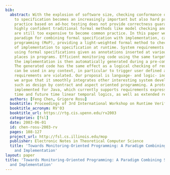 ```yaml
---
bib:
  abstract: With the explosion of software size, checking conformance of implementation
    to specification becomes an increasingly important but also hard problem. Current
    practice based on ad-hoc testing does not provide correctness guarantees, while
    highly confident traditional formal methods like model checking and theorem proving
    are still too expensive to become common practice. In this paper we present a
    paradigm for combining formal specification with implementation, called monitoring-oriented
    programming (MoP), providing a light-weighted formal method to check conformance
    of implementation to specification at runtime. System requirements are expressed
    using formal specifications given as annotations inserted at various user selected
    places in programs. Efficient monitoring code using the same target language as
    the implementation is then automatically generated during a pre-compilation stage.
    The generated code has the same effect as a logical checking of requirements and
    can be used in any context, in particular to trigger user defined actions, when
    requirements are violated. Our proposal is language- and logic- independent, and
    we argue that it smoothly integrates other interesting system development paradigms,
    such as design by contract and aspect oriented programming. A prototype has been
    implemented for Java, which currently supports requirements expressed using past
    time and future time linear temporal logics, as well as extended regular expressions.
  authors: [Feng Chen, Grigore Rosu]
  booktitle: Proceedings of 3rd International Workshop on Runtime Verification (RV'03)
  booktitle_acronym: RV'03
  booktitle_url: https://rtg.cis.upenn.edu/rv2003
  categories: [fsl]
  date: 2003-06-01
  id: chen-rosu-2003-rv
  pages: 108-127
  project_url: http://fsl.cs.illinois.edu/mop
  publisher: Electronic Notes in Theoretical Computer Science
  title: 'Towards Monitoring-Oriented Programming: A Paradigm Combining Specification
    and Implementation'
layout: paper
title: 'Towards Monitoring-Oriented Programming: A Paradigm Combining Specification
  and Implementation'
---
```

